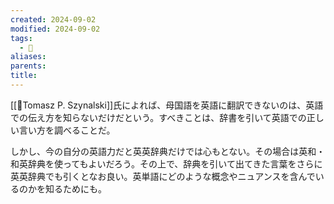 ```yaml
---
created: 2024-09-02
modified: 2024-09-02
tags:
  - 💭
aliases: 
parents: 
title: 
---
```

[[👤Tomasz P. Szynalski]]氏によれば、母国語を英語に翻訳できないのは、英語での伝え方を知らないだけだという。すべきことは、辞書を引いて英語での正しい言い方を調べることだ。

しかし、今の自分の英語力だと英英辞典だけでは心もとない。その場合は英和・和英辞典を使ってもよいだろう。その上で、辞典を引いて出てきた言葉をさらに英英辞典でも引くとなお良い。英単語にどのような概念やニュアンスを含んでいるのかを知るためにも。